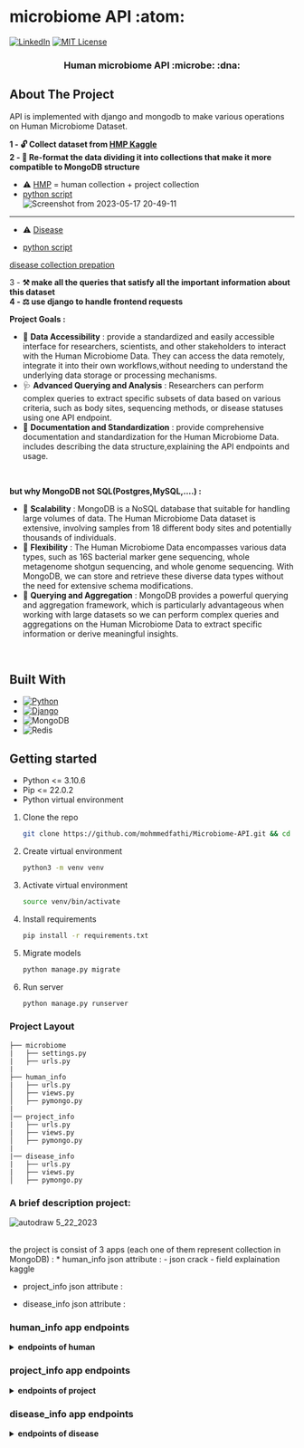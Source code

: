 # microbiome API :atom:

[![LinkedIn][linkedin-shield]][linkedin-url]
[![MIT License][license-shield]][license-url]

<div>

<h3 align="center"> Human microbiome API :microbe: :dna:</h3>

  <p align="center">
      
    
</div>

<!-- ABOUT THE PROJECT -->
## About The Project
  API is implemented with django and mongodb to make various operations on Human Microbiome Dataset. </br>
  
  **1 - :unlock: Collect dataset from [HMP Kaggle](https://www.kaggle.com/datasets/bbhatt001/human-microbiome-project) <br>
2 - :wrench: Re-format the data dividing it into collections that make it more compatible to MongoDB structure** <br>
* ⚠️ [HMP](https://github.com/mohmmedfathi/Microbiome-API/blob/main/Datasets/data.csv)  = human collection + project collection <br>
*  [python script](https://github.com/mohmmedfathi/Microbiome-API/blob/main/Datasets/divide%20dataset.py) <br>
![Screenshot from 2023-05-17 20-49-11](https://github.com/mohmmedfathi/Microbiome-API/assets/64088888/9d627520-82a6-42ff-b5d5-6cc29a0ce602)

<hr>

* ⚠️ [Disease](https://github.com/mohmmedfathi/Microbiome-API/blob/main/Datasets/disease.csv) <br>

*  [python script](https://github.com/mohmmedfathi/Microbiome-API/blob/main/Datasets/disease_csv.py) <br>
 
[disease collection prepation](https://github.com/mohmmedfathi/Microbiome-API/assets/64088888/e3a1c9aa-84f2-4c95-9e56-073ac8593882)


3 - **:hammer_and_pick: make all the queries that satisfy all the important information about this dataset <br>
4 - :balance_scale: use django to handle frontend requests <br>**

  **Project Goals :** </br>
  * :pill: **Data Accessibility** : provide a standardized and easily accessible interface for researchers, scientists, and other stakeholders to interact with the Human Microbiome Data. They can access the data remotely, integrate it into their own workflows,without needing to understand the underlying data storage or processing mechanisms. 
  * :stethoscope: **Advanced Querying and Analysis** : Researchers can perform complex queries to extract specific subsets of data based on various criteria, such as body sites, sequencing methods, or disease statuses using one API endpoint.
  * :telescope: **Documentation and Standardization** : provide comprehensive documentation and standardization for the Human Microbiome Data. includes describing the data structure,explaining the API endpoints and usage.
  </br>
  
  **but why MongoDB not SQL(Postgres,MySQL,....) :** </br>
  * :hammer: **Scalability** : MongoDB is a NoSQL database that suitable for handling large volumes of data. The Human Microbiome Data dataset is extensive, involving samples from 18 different body sites and potentially thousands of individuals. 
  * :hammer: **Flexibility** : The Human Microbiome Data encompasses various data types, such as 16S bacterial marker gene sequencing, whole metagenome shotgun sequencing, and whole genome sequencing. With MongoDB, we can store and retrieve these diverse data types without the need for extensive schema modifications.
  * :hammer: **Querying and Aggregation** : MongoDB provides a powerful querying and aggregation framework, which is particularly advantageous when working with large datasets so we can perform complex queries and aggregations on the Human Microbiome Data to extract specific information or derive meaningful insights. 
    
<br>


## Built With
* [![Python][Python]][Python-url]
* [![Django][Django]][Django-url]
* ![MongoDB](https://img.shields.io/badge/mongo-db-green)
* ![Redis](https://img.shields.io/badge/redis-%23DD0031.svg?style=for-the-badge&logo=redis&logoColor=white)

## Getting started
* Python <= 3.10.6
* Pip <= 22.0.2
* Python virtual environment

1. Clone the repo
   ```sh
   git clone https://github.com/mohmmedfathi/Microbiome-API.git && cd Microbiome-API
   ```
2. Create virtual environment
   ```sh
   python3 -m venv venv
   ```
3. Activate virtual environment
   ```sh
   source venv/bin/activate
   ```
4. Install requirements
   ```sh
   pip install -r requirements.txt
   ```
5. Migrate models
   ```sh
   python manage.py migrate
   ```
6. Run server
   ```sh
   python manage.py runserver 
   ```
### Project Layout 


```tree
├── microbiome
|   ├── settings.py
|   ├── urls.py
|
├── human_info
|   ├── urls.py
│   ├── views.py
│   ├── pymongo.py
|
│── project_info
|   ├── urls.py
|   ├── views.py
│   ├── pymongo.py
|
|── disease_info
|   ├── urls.py
|   ├── views.py
│   ├── pymongo.py
```

### A brief description project:

![autodraw 5_22_2023](https://github.com/mohmmedfathi/Microbiome-API/assets/64088888/e7d289fc-063f-4b64-b339-0931acbe5515)

<br>
the project is consist of 3 apps (each one of them represent collection in MongoDB) :
* human_info <make endpoint as link>
json attribute : 
  - json crack
  - field explaination kaggle

* project_info
json attribute : 

* disease_info
json attribute : 


### human_info app endpoints

<details><summary><b>endpoints of human</b></summary>
  kds
 </details>
  
### project_info app endpoints
  
  <details><summary><b>endpoints of project</b></summary>
    
  ### 1 - list all project_info data 
    
  #### **:warning: :x: :yawning_face: without redis**
    
  ![Screenshot from 2023-05-22 22-57-13](https://github.com/mohmmedfathi/Microbiome-API/assets/64088888/f2bd1fe3-8831-4f99-91b6-591ab976e049)
  #### **:heavy_check_mark: :trident: with redis**
  
![Screenshot from 2023-05-22 22-58-13](https://github.com/mohmmedfathi/Microbiome-API/assets/64088888/48dd3d0d-3176-43b9-8e5a-c435194677de)

```
    GET /project_info/list/
```
sample output : 
```json
[
  {
    "_id": {
      "$oid": "646511d204a42e20e5795a0b"
    },
    "Human_id": 0,
    "Project_Status": "Complete",
    "NCBI Current_Finishing_Level": "Level 3: Improved-High-Quality Draft",
    "NCBI_Submission_Status": "6. annotation (and sequence) public on NCBI site",
    "NCBI Project ID": "33011",
    "Genbank ID": "ACIN00000000",
    "Gene Count": "1950",
    "IMG": "643886181",
    "HOMD ID": "HOMD: tax_389",
    "Sequencing Center": "Washington University Genome Sequencing Center",
    "Funding Source": "NIH-HMP Jumpstart Supplement",
    "Strain Repository ID": "ATCC 49176, CIP 103242"
  },

  {
    "_id": {
      "$oid": "646511db04a42e20e5795a1c"
    },
    "Human_id": 17,
    "Project_Status": "Complete",
    "NCBI Current_Finishing_Level": "Level 2: High-Quality Draft",
    "NCBI_Submission_Status": "6. annotation (and sequence) public on NCBI site",
    "NCBI Project ID": "52977",
    "Genbank ID": "AEVG00000000",
    "Gene Count": "2475",
    "IMG": "649989900",
    "HOMD ID": "",
    "Sequencing Center": "Baylor College of Medicine",
    "Funding Source": "NIH-HMP Jumpstart Supplement",
    "Strain Repository ID": "ATCC 25976, NCTC 10219"
  },
  {
    "_id": {
      "$oid": "646511dc04a42e20e5795a1d"
    },
    "Human_id": 18,
    "Project_Status": "Complete",
    "NCBI Current_Finishing_Level": "Level 2: High-Quality Draft",
    "NCBI_Submission_Status": "6. annotation (and sequence) public on NCBI site",
    "NCBI Project ID": "173932",
    "Genbank ID": "AWSB00000000",
    "Gene Count": "2320",
    "IMG": "0",
    "HOMD ID": "",
    "Sequencing Center": "Washington University Genome Sequencing Center",
    "Funding Source": "NIH-HMP Sequencing Center",
    "Strain Repository ID": "BEI HM-1065"
  }
  ]
```
  
  <hr>
  
#### 2 - show specific record 
```bash
    GET /project_info/Human_id
    
```
note : **Human_id is Integer**
sample output : 
```json
{
    "_id": {
        "$oid": "646511d204a42e20e5795a0c"
    },
    "Human_id": 1,
    "Project_Status": "Complete",
    "NCBI Current_Finishing_Level": "Level 2: High-Quality Draft",
    "NCBI_Submission_Status": "6. annotation (and sequence) public on NCBI site",
    "NCBI Project ID": "46343",
    "Genbank ID": "ADMS00000000",
    "Gene Count": "5755",
    "IMG": "647000200",
    "HOMD ID": "",
    "Sequencing Center": "Baylor College of Medicine",
    "Funding Source": "NIH-HMP Jumpstart Supplement",
    "Strain Repository ID": "ATCC 43553, CIP 55774, LMG 6100"
}
```
 
  <hr>
  
#### 3 - Create one project_info 
``` 
POST /project_info/create_one/
```
sample input : 
```json
{
  "Human_id": 1111,
  "Project_Status": "inprogress",
  "NCBI Current_Finishing_Level": "Level 2",
  "NCBI_Submission_Status": "6. annotation (and sequence) public on NCBI site",
  "NCBI Project ID": "38761",
  "Genbank ID": "ACRN00000000",
  "Gene Count": "1853",
  "IMG": "2513237375",
  "HOMD ID": "",
  "Sequencing Center": "Broad Institute",
  "Funding Source": "NIH-HMP Jumpstart Supplement",
  "Strain Repository ID": "BEI HM-236"
}
```
note : **Human_id is unique**

sample output : 
```json
{
    "message": "project_info added",
    "project_info_id": "6465700e1be9f8a7d146e228"
}
```
 
  <hr>
  
#### 4 - Create bulk project_info 
``` 
POST /project_info/create_many/
```
sample input : 
```json
[
    {
  "Human_id": 1112,
  "Project_Status": "complte",
  "NCBI Current_Finishing_Level": "Level 90",
  "NCBI_Submission_Status": "6. annotation (and sequence) public on NCBI site",
  "NCBI Project ID": "38761",
  "Genbank ID": "ACRN00000000",
  "Gene Count": "1853",
  "IMG": "2513237375",
  "HOMD ID": "",
  "Sequencing Center": "Broad Institute",
  "Funding Source": "NIH-HMP Jumpstart Supplement",
  "Strain Repository ID": "BEI HM-236"
},
    {
  "Human_id": 1113,
  "Project_Status": "inprogress",
  "NCBI Current_Finishing_Level": "Level 1",
  "NCBI_Submission_Status": "6. annotation (and sequence) public on NCBI site",
  "NCBI Project ID": "38761",
  "Genbank ID": "ACRN00000000",
  "Gene Count": "1853",
  "IMG": "2513237375",
  "HOMD ID": "",
  "Sequencing Center": "Broad Institute",
  "Funding Source": "NIH-HMP Jumpstart Supplement",
  "Strain Repository ID": "BEI HM-236"
}
]

```
note : **Human_id is unique**
  
sample output : 
```json
{
    "message": "2 documents inserted"
}
``` 
  <hr>
  
#### 5 - MongoDB aggregatation Endpoint
  
**Aggregate all project_info objects with optional filtering by domain, sorting, and grouping.** <br>

**Query parameters:**
  * domain: filter by domain (optional)
  * sort_by: sort by field (optional) 
  * group_by: group by field (optional)
           
#### how to use the endpoit : 
  
![carbon](https://github.com/mohmmedfathi/microtest/assets/64088888/eb2fc13e-dc86-42b4-9488-b3f08991ca0f)
  <br>

 **example :** 
  
```
 GET  /project_info/aggregate_project_info?
  Project_Status=Complete&
  sort_by=31019&
  group_by=Gene Count
```  
sample output :
  
  ![carbon](https://github.com/mohmmedfathi/microtest/assets/64088888/a35e6ec6-ec0d-4c13-8c27-75ffe817efc0)
  
<br>
  
```json
  [
  {
    "data": {
      "_id": {
        "$oid": "646511d204a42e20e5795a0b"
      },
      "Human_id": 0,
      "Project_Status": "Complete",
      "NCBI Current_Finishing_Level": "Level 3: Improved-High-Quality Draft",
      "NCBI_Submission_Status": "6. annotation (and sequence) public on NCBI site",
      "NCBI Project ID": "33011",
      "Genbank ID": "ACIN00000000",
      "Gene Count": "1950",
      "IMG": "643886181",
      "HOMD ID": "HOMD: tax_389",
      "Sequencing Center": "Washington University Genome Sequencing Center",
      "Funding Source": "NIH-HMP Jumpstart Supplement",
      "Strain Repository ID": "ATCC 49176, CIP 103242"
    }
  },
  {
    "data": {
      "_id": {
        "$oid": "646511d204a42e20e5795a0c"
      },
      "Human_id": 1,
      "Project_Status": "Complete",
      "NCBI Current_Finishing_Level": "Level 2: High-Quality Draft",
      "NCBI_Submission_Status": "6. annotation (and sequence) public on NCBI site",
      "NCBI Project ID": "46343",
      "Genbank ID": "ADMS00000000",
      "Gene Count": "5755",
      "IMG": "647000200",
      "HOMD ID": "",
      "Sequencing Center": "Baylor College of Medicine",
      "Funding Source": "NIH-HMP Jumpstart Supplement",
      "Strain Repository ID": "ATCC 43553, CIP 55774, LMG 6100"
    }
  },
  {
    "data": {
      "_id": {
        "$oid": "646511d304a42e20e5795a0d"
      },
      "Human_id": 2,
      "Project_Status": "Complete",
      "NCBI Current_Finishing_Level": "Level 5: Non-contiguous Finished",
      "NCBI_Submission_Status": "6. annotation (and sequence) public on NCBI site",
      "NCBI Project ID": "38739",
      "Genbank ID": "ACRC00000000",
      "Gene Count": "6010",
      "IMG": "0",
      "HOMD ID": "HOMD: tax_343",
      "Sequencing Center": "Broad Institute",
      "Funding Source": "NIH-HMP Jumpstart Supplement",
      "Strain Repository ID": "BEI HM-235"
    }
  }
]
```
   
  <hr>
  
#### 6 - create MongoDB index 
  
![carbon (1)](https://github.com/mohmmedfathi/microtest/assets/64088888/110404bd-4451-400f-9736-07df7e1f211d)

 example : 
  
```
    POST /project_info/create_index?field=Gene Count&order=1
```
  
sample output : 
  
```
Index created on field "Gene Count" with name "Gene Count_1" 
 current indexes = "{'_id_': {'v': 2, 'key': [('_id', 1)]}, 'Gene Count_1': {'v': 2, 'key': [('Gene Count', 1)]}}"
```
  
  <hr>
   
 
#### 7 - show all indexes 
```
    GET /project_info/show_indexes/
```
  
sample output : 
  
```json
{
    "_id_": {
        "v": 2,
        "key": [
            [
                "_id",
                1
            ]
        ]
    },
    "Gene Count_1": {
        "v": 2,
        "key": [
            [
                "Gene Count",
                1
            ]
        ]
    }
}
```
    
 </details>

### disease_info app endpoints
  
  <details><summary><b>endpoints of disease</b></summary>
  
#### 1 - list all disease_info data 
```
    GET /disease_info/list/
```
sample output : 
```json
[
  {
    "_id": 1,
    "﻿disease": "MED.DISEASES.Blood.Anemia",
    "MED.DISEASES.Blood.Anemia": "1",
    "MED.DISEASES.Blood.Thrombosis": "0.030155518",
    "MED.DISEASES.Cancer.Any": "0.023660698",
    "MED.DISEASES.Cardiovascular.Arrythmia.MedDiagnosed": "0.034828556",
    "MED.DISEASES.Cardiovascular.Colesterol.high": "-0.013506254",
    "MED.DISEASES.Cardiovascular.Heart.Attack": "-0.026579618",
    "MED.DISEASES.Cardiovascular.Heart.Failure.Disorder": "-0.005956634",
    "MED.DISEASES.Cardiovascular.Heartrate.complains": "0.092097199",
    "MED.DISEASES.Cardiovascular.Hypertension": "0.032507649",
    "MED.DISEASES.Endocrine.DiabetesT2": "0.001839968",
    "MED.DISEASES.Gastrointestinal.Stomach.Ulcer": "0.024063959",
    "MED.DISEASES.Hepatologic.Gallstones": "0.064607811",
    "MED.DISEASES.Mental.Any": "0.109039221",
    "MED.DISEASES.Mental.Burn.Out": "0.039675773",
    "MED.DISEASES.Mental.Depression": "0.048660138",
    "MED.DISEASES.Mental.Other.anxiety": "0.051273785",
    "MED.DISEASES.Mental.Panic.disorder": "0.054330785",
    "MED.DISEASES.Neurological.Dizziness.Falling": "0.013315382",
    "MED.DISEASES.Neurological.Mental.Fibromyalgia": "0.068923906",
    "MED.DISEASES.Neurological.Migraine": "0.138918931",
    "MED.DISEASES.Other.Autoimmune.Rheumatoid.Artritis": "0.033217646",
    "MED.DISEASES.Skin.Autoimmune.Atopic.dermatitis": "0.103226315",
    "MED.DISEASES.Skin.Autoimmune.Psoriasis": "0.009517194",
    "MED.DISEASES.Skin.Autoimmune.Severe.acne": "0.060007583",
    "MED.DISEASES.Gastrointestinal.Rome3_IBS.Any": "0.04954944",
    "MED.DISEASES.None.No.Diseases": "-0.220571981"
  },
  {
    "_id": 2,
    "﻿disease": "MED.DISEASES.Blood.Thrombosis",
    "MED.DISEASES.Blood.Anemia": "0.131026313",
    "MED.DISEASES.Blood.Thrombosis": "1",
    "MED.DISEASES.Cancer.Any": "0.023773871",
    "MED.DISEASES.Cardiovascular.Arrythmia.MedDiagnosed": "0.03904039",
    "MED.DISEASES.Cardiovascular.Colesterol.high": "0.04208665",
    "MED.DISEASES.Cardiovascular.Heart.Attack": "-0.013205939",
    "MED.DISEASES.Cardiovascular.Heart.Failure.Disorder": "-0.005303241",
    "MED.DISEASES.Cardiovascular.Heartrate.complains": "0.030620218",
    "MED.DISEASES.Cardiovascular.Hypertension": "0.03232672",
    "MED.DISEASES.Endocrine.DiabetesT2": "0.019818901",
    "MED.DISEASES.Gastrointestinal.Stomach.Ulcer": "0.006462143",
    "MED.DISEASES.Hepatologic.Gallstones": "0.039995356",
    "MED.DISEASES.Mental.Any": "0.007361899",
    "MED.DISEASES.Mental.Burn.Out": "0.012085357",
    "MED.DISEASES.Mental.Depression": "-0.00757754",
    "MED.DISEASES.Other.Osteoarthritis": "0.035991451",
    "MED.DISEASES.Other.Osteoporosis": "0.031793733",
    "MED.DISEASES.Other.RSI": "0.017164426",
    "MED.DISEASES.Pulmonary.Autoimmune.Asthma": "0.000583128",
    "MED.DISEASES.Pulmonary.COPD": "0.022380562",
    "MED.DISEASES.Skin.Autoimmune.Atopic.dermatitis": "0.001593836",
    "MED.DISEASES.Skin.Autoimmune.Psoriasis": "-0.005318063",
    "MED.DISEASES.Skin.Autoimmune.Severe.acne": "0.002060624",
    "MED.DISEASES.Gastrointestinal.Rome3_IBS.Any": "0.01101488",
    "MED.DISEASES.None.No.Diseases": "-0.080449008"
  }
  ]
```
  
  <hr> 
  
#### 2 - show specific record 
```bash
    GET /disease_info/disease_id
    
```
note : **disease_id is Integer**
sample output : 
```json
{
  "_id": 1,
  "﻿disease": "MED.DISEASES.Blood.Anemia",
  "MED.DISEASES.Blood.Anemia": "1",
  "MED.DISEASES.Blood.Thrombosis": "0.030155518",
  "MED.DISEASES.Cancer.Any": "0.023660698",
  "MED.DISEASES.Cardiovascular.Arrythmia.MedDiagnosed": "0.034828556",
  "MED.DISEASES.Cardiovascular.Colesterol.high": "-0.013506254",
  "MED.DISEASES.Cardiovascular.Heart.Attack": "-0.026579618",
  "MED.DISEASES.Cardiovascular.Heart.Failure.Disorder": "-0.005956634",
  "MED.DISEASES.Cardiovascular.Heartrate.complains": "0.092097199",
  "MED.DISEASES.Cardiovascular.Hypertension": "0.032507649",
  "MED.DISEASES.Endocrine.DiabetesT2": "0.001839968",
  "MED.DISEASES.Gastrointestinal.Stomach.Ulcer": "0.024063959",
  "MED.DISEASES.Hepatologic.Gallstones": "0.064607811",
  "MED.DISEASES.Mental.Any": "0.109039221"
}
```
 
  <hr>
  
#### 3 - Create one disease_info 
``` 
POST /disease_info/create_one/
```
sample input : 
```json
{
  "_id": 100,
  "﻿disease": "MED.DISEASES.Autism",
  "MED.DISEASES.Blood.Anemia": "2",
  "MED.DISEASES.Blood.Thrombosis": "0",
  "MED.DISEASES.Cancer.Any": "0",
  "MED.DISEASES.Cardiovascular.Arrythmia.MedDiagnosed": "0.034828556",
  "MED.DISEASES.Cardiovascular.Colesterol.high": "-0.013506254",
  "MED.DISEASES.Cardiovascular.Heart.Attack": "-0.026579618",
  "MED.DISEASES.Cardiovascular.Heart.Failure.Disorder": "-0.005956634",
  "MED.DISEASES.Cardiovascular.Heartrate.complains": "0.092097199",
  "MED.DISEASES.Cardiovascular.Hypertension": "0.032507649",
  "MED.DISEASES.Endocrine.DiabetesT2": "0.001839968",
  "MED.DISEASES.Gastrointestinal.Stomach.Ulcer": "0.024063959",
  "MED.DISEASES.Hepatologic.Gallstones": "0.064607811",
  "MED.DISEASES.Mental.Any": "0.109039221",
  "MED.DISEASES.Mental.Burn.Out": "0.039675773",
  "MED.DISEASES.Mental.Depression": "0.048660138",
  "MED.DISEASES.Mental.Other.anxiety": "0.051273785",
  "MED.DISEASES.Mental.Panic.disorder": "0.054330785",
  "MED.DISEASES.Neurological.Dizziness.Falling": "0.013315382",
  "MED.DISEASES.Neurological.Mental.Fibromyalgia": "0.068923906",
  "MED.DISEASES.Neurological.Migraine": "0.138918931",
  "MED.DISEASES.Other.Autoimmune.Rheumatoid.Artritis": "0.033217646",
  "MED.DISEASES.Other.Chronic.cystitis": "0.086287333",
  "MED.DISEASES.Other.Chronic.Inflammation.Throatnose": "0.051093201",
  "MED.DISEASES.Other.Chronic.Muscle.Weakness": "0.070110742",
  "MED.DISEASES.Other.Fractures.Other": "0.000555412",
  "MED.DISEASES.Other.Incontinence": "0.067330315",
  "MED.DISEASES.Other.Kidney.Stones": "-0.011400175",
  "MED.DISEASES.Other.Osteoarthritis": "0.055869733",
  "MED.DISEASES.Other.Osteoporosis": "0.039045686",
  "MED.DISEASES.Other.RSI": "0.011864857",
  "MED.DISEASES.Pulmonary.Autoimmune.Asthma": "0.019167002",
  "MED.DISEASES.Pulmonary.COPD": "0.009635455",
  "MED.DISEASES.Skin.Autoimmune.Atopic.dermatitis": "0.103226315",
  "MED.DISEASES.Skin.Autoimmune.Psoriasis": "0.009517194",
  "MED.DISEASES.Skin.Autoimmune.Severe.acne": "0.060007583",
  "MED.DISEASES.Gastrointestinal.Rome3_IBS.Any": "0.04954944",
  "MED.DISEASES.None.No.Diseases": "-0.220571981"
}
```
note : **Human_id is unique**

sample output : 
```json
{
    "message": "disease_info added",
    "disease_info_id": "100"
}
```
 
  <hr>
  
#### 4 - Create bulk disease_info 
``` 
POST /disease_info/create_many/
```
sample input : 
```json
[
  {
    "_id": 101,
    "﻿disease": "MED.DISEASES.cancer",
    "MED.DISEASES.Blood.Anemia": "0",
    "MED.DISEASES.Blood.Thrombosis": "0",
    "MED.DISEASES.Cancer.Any": "0",
    "MED.DISEASES.Cardiovascular.Arrythmia.MedDiagnosed": "0.034828556",
    "MED.DISEASES.Cardiovascular.Colesterol.high": "-0.013506254",
    "MED.DISEASES.Cardiovascular.Heart.Attack": "-0.026579618",
    "MED.DISEASES.Cardiovascular.Heart.Failure.Disorder": "-0.005956634",
    "MED.DISEASES.Cardiovascular.Heartrate.complains": "0.092097199",
    "MED.DISEASES.Cardiovascular.Hypertension": "0.032507649",
    "MED.DISEASES.Endocrine.DiabetesT2": "0.001839968",
    "MED.DISEASES.Gastrointestinal.Stomach.Ulcer": "0.024063959",
    "MED.DISEASES.Hepatologic.Gallstones": "0.064607811",
    "MED.DISEASES.Mental.Any": "0.109039221",
    "MED.DISEASES.Mental.Burn.Out": "0.039675773",
    "MED.DISEASES.Mental.Depression": "0.048660138",
    "MED.DISEASES.Mental.Other.anxiety": "0.051273785"
  },
  {
    "_id": 102,
    "﻿disease": "MED.DISEASES.Autism",
    "MED.DISEASES.Blood.Anemia": "2",
    "MED.DISEASES.Blood.Thrombosis": "0",
    "MED.DISEASES.Cancer.Any": "0",
    "MED.DISEASES.Cardiovascular.Arrythmia.MedDiagnosed": "0.034828556",
    "MED.DISEASES.Cardiovascular.Colesterol.high": "-0.013506254",
    "MED.DISEASES.Cardiovascular.Heart.Attack": "-0.026579618",
    "MED.DISEASES.Cardiovascular.Heart.Failure.Disorder": "-0.005956634",
    "MED.DISEASES.Cardiovascular.Heartrate.complains": "0.092097199",
    "MED.DISEASES.Cardiovascular.Hypertension": "0.032507649",
    "MED.DISEASES.Endocrine.DiabetesT2": "0.001839968",
    "MED.DISEASES.Gastrointestinal.Stomach.Ulcer": "0.024063959",
    "MED.DISEASES.Hepatologic.Gallstones": "0.064607811",
    "MED.DISEASES.Mental.Any": "0.109039221",
    "MED.DISEASES.Mental.Burn.Out": "0.039675773",
    "MED.DISEASES.Mental.Depression": "0.048660138",
    "MED.DISEASES.Mental.Other.anxiety": "0.051273785",
    "MED.DISEASES.Mental.Panic.disorder": "0.054330785",
    "MED.DISEASES.Neurological.Dizziness.Falling": "0.013315382",
    "MED.DISEASES.Neurological.Mental.Fibromyalgia": "0.068923906"   
  }
]
```
note : **disease_id is unique**

sample output : 
```json
{
    "message": "2 documents inserted"
}
``` 
  <hr>
  
#### 6 - create MongoDB index 
  
![carbon (1)](https://github.com/mohmmedfathi/microtest/assets/64088888/110404bd-4451-400f-9736-07df7e1f211d)

 example : 
  
```
    GET /disease_info/create_index?field=MED.DISEASES.Cardiovascular.Colesterol.high&order=-1/
```
  
sample output : 
  
```
  Index created on field "_id" with name "_id_1" 
 current indexes = "{'_id_': {'v': 2, 'key': [('_id', 1)]}}"
```
  
  <hr>
   
 
#### 7 - show all indexes 
```
    GET /disease_info/show_indexes/
```
  
sample output : 
  
```json
{
    "_id_": {
        "v": 2,
        "key": [
            [
                "_id",
                1
            ]
        ]
    },
    "MED.DISEASES.Cardiovascular.Colesterol.high_-1": {
        "v": 2,
        "key": [
            [
                "MED.DISEASES.Cardiovascular.Colesterol.high",
                -1
            ]
        ]
    }
}
```
 </details>

  
  
  
  
  
  
  
  
  
  
  
  
  
  
  
  
  
  
[license-shield]: https://img.shields.io/github/license/othneildrew/Best-README-Template.svg?style=for-the-badge
[license-url]: https://github.com/othneildrew/Best-README-Template/blob/master/LICENSE.txt
[linkedin-shield]: https://img.shields.io/badge/-LinkedIn-black.svg?style=for-the-badge&logo=linkedin&colorB=555
[linkedin-url]: https://www.linkedin.com/in/mohammed-fathi-4a08071a7/
[Django]: https://img.shields.io/badge/Django-092E20?style=for-the-badge&logo=django&logoColor=green
[Django-url]: https://docs.djangoproject.com/en/3.2/
[Python]: https://img.shields.io/badge/Python-FFD43B?style=for-the-badge&logo=python&logoColor=blue
[Python-url]: https://docs.python.org/3/
